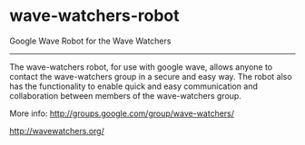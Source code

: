 # wave-watchers-robot
Google Wave Robot for the Wave Watchers

----


The wave-watchers robot, for use with google wave, allows anyone to contact the wave-watchers group in a secure and easy way. The robot also has the functionality to enable quick and easy communication and collaboration between members of the wave-watchers group.

More info: http://groups.google.com/group/wave-watchers/

http://wavewatchers.org/
